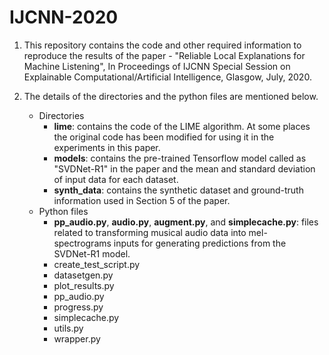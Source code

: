 # IJCNN-2020

1. This repository contains the code and other required information to reproduce the results of the paper - "Reliable Local Explanations for Machine Listening", In Proceedings of IJCNN Special Session on Explainable Computational/Artificial Intelligence, Glasgow, July, 2020.

2. The details of the directories and the python files are mentioned below.
   - Directories
     - **lime**: contains the code of the LIME algorithm. At some places the original code has been modified for using it in the    experiments in this paper. 
     - **models**: contains the pre-trained Tensorflow model called as "SVDNet-R1" in the paper and the mean and standard deviation of input data for each dataset.
     - **synth_data**: contains the synthetic dataset and ground-truth information used in Section 5 of the paper. 
   - Python files
     - **pp_audio.py**, **audio.py**, **augment.py**, and **simplecache.py**: files related to transforming musical audio data into mel-spectrograms inputs for generating predictions from the SVDNet-R1 model.
     - create_test_script.py
     - datasetgen.py
     - plot_results.py
     - pp_audio.py
     - progress.py
     - simplecache.py
     - utils.py
     - wrapper.py

